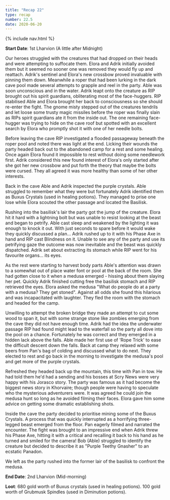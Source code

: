```yaml
---
title: "Recap 22"
type: recap
number: 22.5
date: 2020-06-20
---
```


{% include nav.html %}

**Start Date**: 1st Lharvion (A little after Midnight)

Our heroes struggled with the creatures that had dropped on their heads and were attempting to suffocate them. Elora and Adrik initially avoided them but it seemed no sooner one was removed they would fly up and reattach. Adrik's sentinel and Elora's new crossbow proved invaluable with pinning them down. Meanwhile a roper that had been lurking in the dark cave pool made several attempts to grapple and reel in the party. Able was soon unconscious and in the water. Adrik leapt onto the creature as RIP brought out his spirit guardians, obliterating most of the face-huggers. RIP stabilised Able and Elora brought her back to consciousness so she should re-enter the fight. The gnome misty stepped out of the creatures tendrils and let loose some trusty magic missiles before the roper was finally slain as RIPs spirit guardians ate it from the inside out. The one remaining face-hugger was trying to hide on the cave roof but spotted with an excellent search by Elora who promptly shot it with one of her needle bolts.

Before leaving the cave RIP investigated a flooded passageway beneath the roper pool and noted there was light at the end. Licking their wounds the party headed back out to the abandoned camp for a rest and some healing. Once again Elora found it impossible to rest without doing some needlework first. Adrik considered this new found interest of Elora's only started after she got her new crossbow and put forth the theory that maybe the bolts were cursed. They all agreed it was more healthy than some of her other interests.

Back in the cave Able and Adrik inspected the purple crystals. Able struggled to remember what they were but fortunately Adrik identified them as Buxus Crystals (used in healing potions). They managed to prise one lose while Elora scouted the other passage and located the Basilisk.

Rushing into the basilisk's lair the party got the jump of the creature. Elora hit it hard with a lightning bolt but was unable to resist looking at the beast and began to petrify. Able cast sleep and weakened by the lighting it was enough to knock it out. With just seconds to spare before it would wake they quickly discussed a plan… Adrik rushed up to it with his Phase Axe in hand and RIP cast Blindness on it. Unable to see any of the party and use its petrifying gaze the outcome was now inevitable and the beast was quickly dispatched. Adrik set about extracting its stomach while RIP went for his favourite organs… its eyes.

As the rest were starting to harvest body parts Able's attention was drawn to a somewhat out of place water font or pool at the back of the room. She had gotten close to it when a medusa emerged - hissing about them slaying her pet. Quickly Adrik finished cutting free the basilisk stomach and RIP retrieved the eyes. Elora asked the medusa "What do people do at a party with a medusa? They get stoned". Against all odds she found this hilarious and was incapacitated with laughter. They fled the room with the stomach and headed for the camp.

Unwilling to attempt the broken bridge they made an attempt to cut some wood to span it, but with some strange stone like zombies emerging from the cave they did not have enough time. Adrik had the idea the underwater passage RIP had found might lead to the waterfall so the party all dove into the pool on a chance. Fortunately he was correct and they emerged in a hidden lack above the falls. Able made her first use of 'Rope Trick' to ease the difficult descent down the falls. Back at camp they relaxed with some beers from Pan's bag of colding and discussed what to do next. They elected to rest and go back in the morning to investigate the medusa's pool and get more of the purple crystals.

Refreshed they headed back up the mountain, this time with Pan in tow. He had told them he'd had a sending and his bosses at Scry News were very happy with his Jorasco story. The party was famous as it had become the biggest news story in Khorvaire; though people were having to speculate who the mysterious adventurers were. It was agreed he could join the medusa hunt so long as he avoided filming their faces. Elora gave him some advice on getting some dramatic establishing shots.

Inside the cave the party decided to prioritise mining some of the Buxus Crystals. A process that was quickly interrupted as a horrifying three-legged beast emerged from the floor. Pan eagerly filmed and narrated the encounter. The fight was brought to an impressive end when Adrik threw his Phase Axe, hitting it with a critical and recalling it back to his hand as he turned and smiled for the camera! Bob (Able) struggled to identify the creature but decided to describe it as "Purple Teethy Gnasher" to an ecstatic Panadon.

We left as the party rushed into the former lair of the basilisk to confront the medusa.

**End Date**: 2nd Lharvion (Mid-morning)

**Loot**: 680 gold worth of Buxus crystals (used in healing potions). 100 gold worth of Grubmusk Spindles (used in Diminution potions).